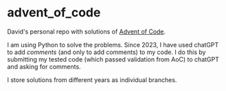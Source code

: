 # advent_of_code

David's personal repo with solutions of [Advent of Code](https://adventofcode.com/).

I am using Python to solve the problems. Since 2023, I have used chatGPT to add *comments* (and only to add comments) to my code.
I do this by submitting my tested code (which passed validation from AoC) to chatGPT and asking for comments.

I store solutions from different years as individual branches.
